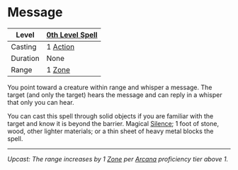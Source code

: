 # Message

| Level    | [0th Level Spell](0th%20Level%20Spells.md)                            |
| -------- | --------------------------------------------------------------------- |
| Casting  | 1 [Action](../../../../Game%20Procedures/Core%20Procedures/Action.md) |
| Duration | None                                                                  |
| Range    | 1 [Zone](../../../../Game%20Procedures/Core%20Procedures/Zone.md)     |

You point toward a creature within range and whisper a message. The target (and only the target) hears the message and can reply in a whisper that only you can hear.

You can cast this spell through solid objects if you are familiar with the target and know it is beyond the barrier. Magical [Silence](../Level%202/Silence.md); 1 foot of stone, wood, other lighter materials; or a thin sheet of heavy metal blocks the spell.

---
*Upcast: The range increases by 1 [Zone](../../../../Game%20Procedures/Core%20Procedures/Zone.md) per [Arcana](../../../../Player%20Characters/Skills/Arcana.md) proficiency tier above 1.*
